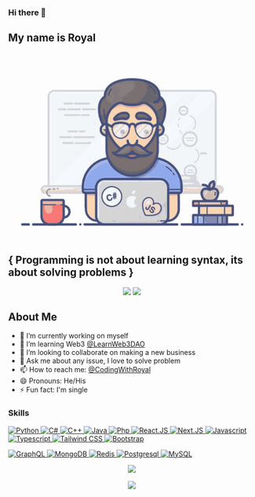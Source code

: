 ### Hi there 👋
<!-- Links -->
[github]: https://github.com/CodingWithRoyal
[twitter]: https://twitter.com/CodingWithRoyal
[site]: https://royal.codes

## My name is Royal

![](img1.gif)

{ Programming is not about learning syntax, its about solving problems }
------------------------------------------------------------------------

<!-- <p align="left"> <img src="https://komarev.com/ghpvc/?username=CodingWithRoyal&label=Views&color=brightgreen&style=flat-square" alt="idlejatt" /> </p> -->

<!-- [![LinkedIn](https://img.shields.io/static/v1?style=for-the-badge&logo=linkedin&message=LinkedIn&label=&color=2867B2&labelColor=333)][linkedin] -->
<!-- [![Instagram](https://img.shields.io/static/v1?style=for-the-badge&logo=instagram&message=Instagram&label=&color=E1306C&labelColor=333)][instagram] -->
<!-- [![Facebook](https://img.shields.io/static/v1?style=for-the-badge&logo=facebook&message=Facebook&label=&color=1873EB&labelColor=333)][facebook] -->
<!-- <a href="mailto:iamroyalrandhawa@gmail.com"><img src="https://img.shields.io/static/v1?style=for-the-badge&logo=gmail&message=Gmail&label=&color=EA4335&labelColor=333" /></a> -->

<!-- ### Languages:
![Swift](https://img.shields.io/static/v1?style=for-the-badge&logo=swift&message=Swift&label=&color=FA7343&labelColor=333)
![C#](https://img.shields.io/static/v1?style=for-the-badge&logo=c-sharp&message=C%20Sharp&label=&color=fff&labelColor=333)
![Kotlin](https://img.shields.io/static/v1?style=for-the-badge&logo=kotlin&message=Kotlin&label=&color=3F82DB&labelColor=333)
![Java](https://img.shields.io/static/v1?style=for-the-badge&logo=java&message=Java&label=&color=E51F24&labelColor=333)
![Flutter](https://img.shields.io/static/v1?style=for-the-badge&logo=flutter&message=Flutter&label=&color=01579B&labelColor=333)
![Dart](https://img.shields.io/static/v1?style=for-the-badge&logo=dart&message=Dart&label=&color=2AB5F6&labelColor=333)
![Python](https://img.shields.io/static/v1?style=for-the-badge&logo=python&message=Python&label=&color=3671A3&labelColor=333)
![Php](https://img.shields.io/static/v1?style=for-the-badge&logo=php&message=Php&label=&color=777BB4&labelColor=333) -->

<!-- ### Tools:
![Visual Studio Code](https://img.shields.io/static/v1?style=for-the-badge&logo=visual-studio-code&message=Visual%20Studio%20Code&label=&color=23AAF2&labelColor=333)
![Visual Studio](https://img.shields.io/static/v1?style=for-the-badge&logo=visual-studio&message=Visual%20Studio&label=&color=BA87F3&labelColor=333)
![UE](https://img.shields.io/static/v1?style=for-the-badge&logo=unrealengine&message=UnrealEngine&label=&color=333&labelColor=333)
![Xcode](https://img.shields.io/static/v1?style=for-the-badge&logo=xcode&message=Xcode&label=&color=23AAF2&labelColor=333)
![Android Studio](https://img.shields.io/static/v1?style=for-the-badge&logo=android&message=AndroidStudio&label=&color=3DDC84&labelColor=333)

### Platforms:
![Windows](https://img.shields.io/static/v1?style=for-the-badge&logo=windows&message=Windows&label=&color=FFF&labelColor=333)
![Linux](https://img.shields.io/static/v1?style=for-the-badge&logo=linux&message=Linux&label=&color=F4AF00&labelColor=333)
![macOS](https://img.shields.io/static/v1?style=for-the-badge&logo=macos&message=MacOS&label=&color=FFF&labelColor=333) -->


<!-- **CodingWithRoyal/CodingWithRoyal** is a ✨ _special_ ✨ repository because its `README.md` (this file) appears on your GitHub profile. -->

<p align="center">
  <a href="https://www.twitter.com/CodingWithRoyal" target="_blank" rel="noreferrer"><img
  src="https://img.shields.io/twitter/follow/CodingWithRoyal?logo=twitter&style=for-the-badge&color=3382ed&labelColor=1c1917"
  /></a>
  <a href="https://www.github.com/CodingWithRoyal" target="_blank" rel="noreferrer"><img
  src="https://img.shields.io/github/followers/CodingWithRoyal?logo=github&style=for-the-badge&color=3382ed&labelColor=1c1917" /></a>
</p>

## About Me

- 🔭 I’m currently working on myself
- 🌱 I’m learning Web3 [@LearnWeb3DAO](https://twitter.com/LearnWeb3DAO)
- 👯 I’m looking to collaborate on making a new business
- 💬 Ask me about any issue, I love to solve problem
- 📫 How to reach me: [@CodingWithRoyal][twitter]
- 😄 Pronouns: He/His
- ⚡ Fun fact: I'm single

### Skills

<p align="left">
  <a href="https://www.python.org/" target="_blank" rel="noreferrer">
    <img src="https://cdn.jsdelivr.net/gh/devicons/devicon/icons/python/python-original.svg" width="36" height="36" alt="Python" />
  </a>
  <a href="https://docs.microsoft.com/en-us/dotnet/csharp" target="_blank" rel="noreferrer">
    <img src="https://cdn.jsdelivr.net/gh/devicons/devicon/icons/csharp/csharp-original.svg" width="36" height="36" alt="C#" />
  </a>
  <a href="https://www.cplusplus.com" target="_blank" rel="noreferrer">
    <img src="https://cdn.jsdelivr.net/gh/devicons/devicon/icons/cplusplus/cplusplus-original.svg" width="36" height="36" alt="C++" />
  </a>
  <a href="https://www.java.com/" target="_blank" rel="noreferrer">
    <img src="https://cdn.jsdelivr.net/gh/devicons/devicon/icons/java/java-original.svg" width="36" height="36" alt="Java" />
  </a>
  <a href="https://www.php.net" target="_blank" rel="noreferrer">
    <img src="https://cdn.jsdelivr.net/gh/devicons/devicon/icons/php/php-original.svg" width="36" height="36" alt="Php" />
  </a>
  <a href="https://reactjs.org" target="_blank" rel="noreferrer">
    <img src="https://cdn.jsdelivr.net/gh/devicons/devicon/icons/react/react-original.svg" width="36" height="36" alt="React.JS" />
  </a>
  <a href="https://nextjs.org" target="_blank" rel="noreferrer">
    <img src="https://cdn.jsdelivr.net/gh/devicons/devicon/icons/nextjs/nextjs-original.svg" width="36" height="36" alt="Next.JS" />
  </a>
  <a href="https://developer.mozilla.org/en-US/docs/Web/JavaScript" target="_blank" rel="noreferrer">
    <img src="https://cdn.jsdelivr.net/gh/devicons/devicon/icons/javascript/javascript-original.svg" width="36" height="36" alt="Javascript" />
  </a>
  <a href="https://www.typescriptlang.org/" target="_blank" rel="noreferrer">
    <img src="https://cdn.jsdelivr.net/gh/devicons/devicon/icons/typescript/typescript-original.svg" width="36" height="36" alt="Typescript" />
  </a>
  <a href="https://nextjs.org" target="_blank" rel="noreferrer">
    <img src="https://cdn.jsdelivr.net/gh/devicons/devicon/icons/tailwindcss/tailwindcss-plain.svg" width="36" height="36" alt="Tailwind CSS" />
  </a>
  <a href="https://getbootstrap.com" target="_blank" rel="noreferrer">
    <img src="https://cdn.jsdelivr.net/gh/devicons/devicon/icons/bootstrap/bootstrap-original.svg" width="36" height="36" alt="Bootstrap" />
  </a>
</p>

<p align="left">
  <a href="https://graphql.org" target="_blank" rel="noreferrer">
    <img src="https://cdn.jsdelivr.net/gh/devicons/devicon/icons/graphql/graphql-plain.svg" width="36" height="36" alt="GraphQL" />
  </a>
  <a href="https://mongodb.com" target="_blank" rel="noreferrer">
    <img src="https://cdn.jsdelivr.net/gh/devicons/devicon/icons/mongodb/mongodb-plain.svg" width="36" height="36" alt="MongoDB" />
  </a>
  <a href="https://redis.io" target="_blank" rel="noreferrer">
    <img src="https://cdn.jsdelivr.net/gh/devicons/devicon/icons/redis/redis-plain.svg" width="36" height="36" alt="Redis" />
  </a>
  <a href="https://postgresql .org" target="_blank" rel="noreferrer">
    <img src="https://cdn.jsdelivr.net/gh/devicons/devicon/icons/postgresql/postgresql-plain.svg" width="36" height="36" alt="Postgresql" />
  </a>
  <a href="https://mysql.com" target="_blank" rel="noreferrer">
    <img src="https://cdn.jsdelivr.net/gh/devicons/devicon/icons/mysql/mysql-plain.svg" width="36" height="36" alt="MySQL" />
  </a>
</p>

<p align="center">
  <img  src="https://github-readme-streak-stats.herokuapp.com/?user=CodingWithRoyal&show_icons=true&locale=en&layout=compact&theme=elegant&line_height=0" />
</p>

<p align="center">
 <img src="https://activity-graph.herokuapp.com/graph?username=CodingWithRoyal&theme=elegant">
</p>
